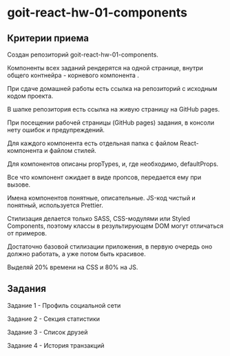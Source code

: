 # goit-react-hw-01-components

## Критерии приема

Создан репозиторий goit-react-hw-01-components.

Компоненты всех заданий рендерятся на одной странице, внутри общего контнейра -
корневого компонента <App>.

При сдаче домашней работы есть ссылка на репозиторий с исходным кодом проекта.

В шапке репозитория есть ссылка на живую страницу на GitHub pages.

При посещении рабочей страницы (GitHub pages) задания, в консоли нету ошибок и
предупреждений.

Для каждого компонента есть отдельная папка с файлом React-компонента и файлом
стилей.

Для компонентов описаны propTypes, и, где необходимо, defaultProps.

Все что компонент ожидает в виде пропсов, передается ему при вызове.

Имена компонентов понятные, описательные. JS-код чистый и понятный, используется
Prettier.

Стилизация делается только SASS, CSS-модулями или Styled Components, поэтому
классы в результирующем DOM могут отличаться от примеров.

Достаточно базовой стилизации приложения, в первую очередь оно должно работать,
а уже потом быть красивое.

Выделяй 20% времени на CSS и 80% на JS.

## Задания

Задание 1 - Профиль социальной сети

Задание 2 - Секция статистики

Задание 3 - Список друзей

Задание 4 - История транзакций
